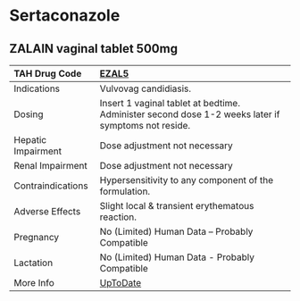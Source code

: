 # Sertaconazole

## ZALAIN vaginal tablet 500mg

| TAH Drug Code      | [EZAL5](https://www.tahsda.org.tw/drugs/hissearch.php?drug_code=EZAL5)                             |
|:-------------------|:---------------------------------------------------------------------------------------------------|
| Indications        | Vulvovag candidiasis.                                                                              |
| Dosing             | Insert 1 vaginal tablet at bedtime. Administer second dose 1-2 weeks later if symptoms not reside. |
| Hepatic Impairment | Dose adjustment not necessary                                                                      |
| Renal Impairment   | Dose adjustment not necessary                                                                      |
| Contraindications  | Hypersensitivity to any component of the formulation.                                              |
| Adverse Effects    | Slight local & transient erythematous reaction.                                                    |
| Pregnancy          | No (Limited) Human Data – Probably Compatible                                                      |
| Lactation          | No (Limited) Human Data - Probably Compatible                                                      |
| More Info          | [UpToDate](https://www.uptodate.com/contents/sertaconazole-drug-information)                       |


